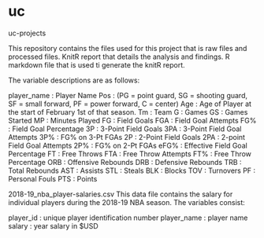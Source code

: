 # uc
uc-projects

This repository contains the files used for this project that is raw files and processed files. KnitR report that details the analysis and findings. R markdown file that is used ti generate the knitR report.

The variable descriptions are as follows:

player_name : Player Name
Pos :  (PG = point guard, SG = shooting guard, SF = small forward, PF = power forward, C = center) 
Age : Age of Player at the start of February 1st of that season.
Tm : Team
G : Games
GS : Games Started
MP : Minutes Played
FG : Field Goals
FGA : Field Goal Attempts
FG% : Field Goal Percentage
3P : 3-Point Field Goals
3PA : 3-Point Field Goal Attempts
3P% : FG% on 3-Pt FGAs
2P : 2-Point Field Goals
2PA : 2-point Field Goal Attempts
2P% : FG% on 2-Pt FGAs
eFG% : Effective Field Goal Percentage
FT : Free Throws
FTA : Free Throw Attempts
FT% : Free Throw Percentage
ORB : Offensive Rebounds
DRB : Defensive Rebounds
TRB : Total Rebounds
AST : Assists
STL : Steals
BLK : Blocks
TOV : Turnovers
PF : Personal Fouls
PTS : Points

2018-19_nba_player-salaries.csv 
This data file contains the salary for individual players during the 2018-19 NBA season. The variables consist:

player_id : unique player identification number
player_name : player name
salary : year salary in $USD
